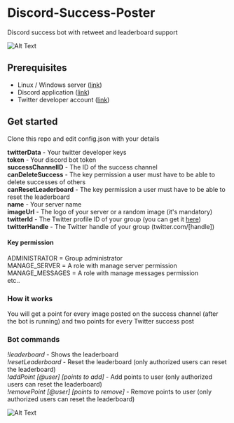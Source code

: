 # Discord-Success-Poster
Discord success bot with retweet and leaderboard support

![Alt Text](https://media.giphy.com/media/ZY7ZBHyRAr33A1cBfG/giphy.gif)

## Prerequisites

- Linux / Windows server ([link](https://cloud.google.com/free))
- Discord application ([link](https://discord.com/developers/applications/))
- Twitter developer account ([link](https://developer.twitter.com/en/apply-for-access))

## Get started

Clone this repo and edit config.json with your details

**twitterData** - Your twitter developer keys  
**token** - Your discord bot token  
**successChannelID** -  The ID of the success channel  
**canDeleteSuccess** -  The key permission a user must have to be able to delete successes of others   
**canResetLeaderboard** -  The key permission a user must have to be able to reset the leaderboard  
**name** - Your server name  
**imageUrl** - The logo of your server or a random image (it's mandatory)  
**twitterId** - The Twitter profile ID of your group (you can get it [here](https://tweeterid.com/))  
**twitterHandle** - The Twitter handle of your group (twitter.com/[handle])

#### Key permission

ADMINISTRATOR = Group administrator  
MANAGE_SERVER = A role with manage server permission  
MANAGE_MESSAGES = A role with manage messages permission  
etc..


### How it works

You will get a point for every image posted on the success channel (after the bot is running) and two points for every Twitter success post

### Bot commands

*!leaderboard* - Shows the leaderboard  
*!resetLeaderboard* - Reset the leaderboard (only authorized users can reset the leaderboard)  
*!addPoint [\@user] [points to add]* - Add points to user (only authorized users can reset the leaderboard)  
*!removePoint [\@user] [points to remove]* - Remove points to user (only authorized users can reset the leaderboard)  

![Alt Text](https://media.giphy.com/media/IcWzmQuWJnxBnlnxZn/giphy.gif)
